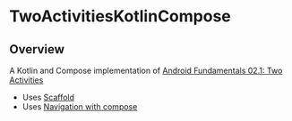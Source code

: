# TwoActivitiesKotlinCompose

## Overview
A Kotlin and Compose implementation of [Android Fundamentals 02.1: Two Activities](https://medium.com/@ganeshafadel/android-fundamentals-02-1-activities-and-intents-b2cfad5e1c3d)

* Uses [Scaffold](https://developer.android.com/develop/ui/compose/components/scaffold)
* Uses [Navigation with compose](https://developer.android.com/develop/ui/compose/navigation)